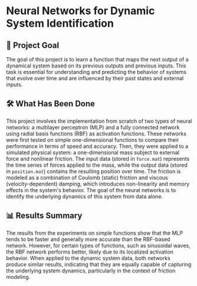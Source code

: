 # Neural Networks for Dynamic System Identification

## 📌 Project Goal

The goal of this project is to learn a function that maps the next output of a dynamical system based on its previous outputs and previous inputs. This task is essential for understanding and predicting the behavior of systems that evolve over time and are influenced by their past states and external inputs. 

## 🛠️ What Has Been Done

This project involves the implementation from scratch of two types of neural networks: a multilayer perceptron (MLP) and a fully connected network using radial basis functions (RBF) as activation functions. These networks were first tested on simple one-dimensional functions to compare their performance in terms of speed and accuracy. Then, they were applied to a simulated physical system: a one-dimensional mass subject to external force and nonlinear friction. The input data (stored in `force.mat`) represents the time series of forces applied to the mass, while the output data (stored in `position.mat`) contains the resulting position over time. The friction is modeled as a combination of Coulomb (static) friction and viscous (velocity-dependent) damping, which introduces non-linearity and memory effects in the system's behavior. The goal of the neural networks is to identify the underlying dynamics of this system from data alone.

## 📊 Results Summary

The results from the experiments on simple functions show that the MLP tends to be faster and generally more accurate than the RBF-based network. However, for certain types of functions, such as sinusoidal waves, the RBF network performs better, likely due to its localized activation behavior. When applied to the dynamic system data, both networks produce similar results, indicating that they are equally capable of capturing the underlying system dynamics, particularly in the context of friction modeling.



